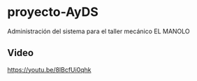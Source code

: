 # proyecto-AyDS
Administración del sistema para el taller mecánico EL MANOLO

## Video
https://youtu.be/8lBcfUi0qhk
